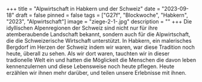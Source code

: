 +++
title = "Alpwirtschaft in Habkern und der Schweiz"
date = "2023-09-18"
draft = false
pinned = false
tags = ["G27f", "Blockwoche", "Habkern", "2023", "Alpwirtschaft"]
image = "ziege-2-1-.jpg"
description = ""
+++
Die idyllischen Alpenregionen der Schweiz sind nicht nur für ihre atemberaubende Landschaft bekannt, sondern auch für die Alpwirtschaft, die die Schweizerische Wirtschaft unterstützt. In Habkern, ein malerisches Bergdorf im Herzen der Schweiz indem wir waren, war diese Tradition noch heute, überall zu sehen. Als wir dort waren, tauchten wir in dieser tradionelle Welt ein und hatten die Möglickeit die Menschen die davon leben kennenzulernen und diese Lebensweise noch heute pflegen. Heute erzählen wir ihnen mehr darüber, und teilen unsere Erlebnisse mit ihnen.